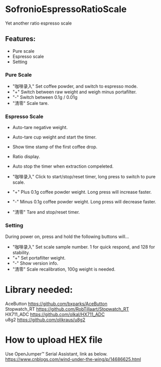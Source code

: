 # SofronioEspressoRatioScale
Yet another ratio espresso scale
## Features:
* Pure scale 
* Espresso scale
* Setting
### Pure Scale
* "咖啡录入" Set coffee powder, and switch to espresso mode.
* "+" Switch between raw weight and weigh minus portafilter.
* "-" Switch between 0.1g / 0.01g
* "清零" Scale tare.
### Espresso Scale
* Auto-tare negative weight.
* Auto-tare cup weight and start the timer.
* Show time stamp of the first coffee drop.
* Ratio display.
* Auto stop the timer when extraction compeleted.

* "咖啡录入" Click to start/stop/reset timer, long press to switch to pure scale.
* "+" Plus 0.1g coffee powder weight. Long press will increase faster.
* "-" Minus 0.1g coffee powder weight. Long press will decrease faster.
* "清零" Tare and stop/reset timer.
### Setting
During power on, press and hold the following buttons will...
* "咖啡录入" Set scale sample number. 1 for quick respond, and 128 for stability.
* "+" Set portafilter weight.
* "-" Show version info.
* "清零" Scale recalibration, 100g weight is needed.

# Library needed:
AceButton https://github.com/bxparks/AceButton <br />
Stopwatch_RT https://github.com/RobTillaart/Stopwatch_RT <br />
HX711_ADC https://github.com/olkal/HX711_ADC <br />
u8g2 https://github.com/olikraus/u8g2 <br />

# How to upload HEX file
Use OpenJumper™ Serial Assistant, link as below.<br />
https://www.cnblogs.com/wind-under-the-wing/p/14686625.html <br />
